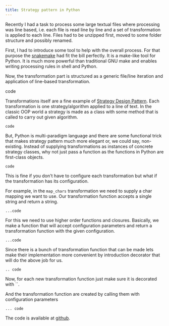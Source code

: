 ```yaml
---
title: Strategy pattern in Python
---
```


Recently I had a task to process some large textual files where processing was line based, i.e. each file is read line by line and a set of transformation is applied to each line.
Files had to be unzipped first, moved to some folder structure and possibly renamed.

First, I had to introduce some tool to help with the overall process. For that purpose the [snakemake]() had fit the bill perfectly. It is a make-like tool for Python. It is much more powerful than traditional GNU make and enables writing processing rules in shell and Python.

Now, the transformation part is structured as a generic file/line iteration and application of line-based transformation.


  code

Transformations itself are a fine example of [Strategy Design Pattern](). Each transformation is one strategy/algorithm applied to a line of text. In the classic OOP world a strategy is made as a class with some method that is called to carry out given algorithm.

    code

But, Python is multi-paradigm language and there are some functional trick that makes strategy pattern much more elegant or, we could say, non-existing.
Instead of supplying transformations as instances of concrete strategy classes, why not just pass a function as the functions in Python are first-class objects.


    code


This is fine if you don't have to configure each transformation but what if the transformation has its configuration.

For example, in the `map_chars` transformation we need to supply a char mapping we want to use. Our transformation function accepts a single string and return a string.

    ...code


For this we need to use higher order functions and closures. Basically, we make a function that will accept configuration parameters and return a transformation function with the given configuration.


    ...code

Since there is a bunch of transformation function that can be made lets make their implementation more convenient by introduction decorator that will do the above job for us.

    .. code

Now, for each new transformation function just make sure it is decorated with ``.


And the transformation function are created by calling them with configuration parameters

    ... code


The code is available at [github]().

